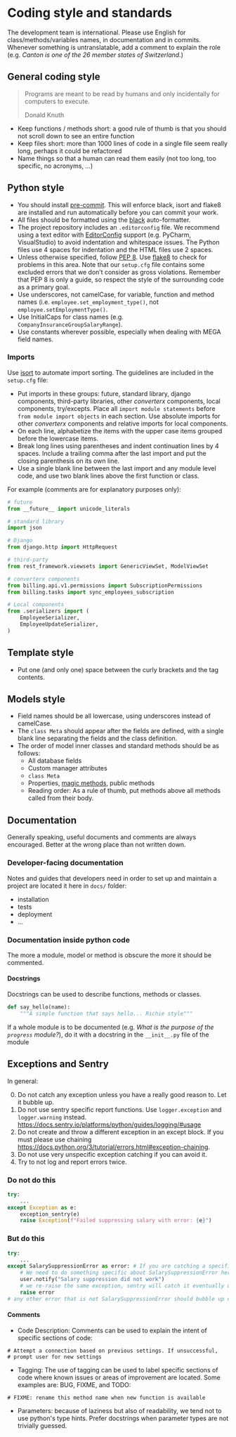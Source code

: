 # Coding style and standards

The development team is international. Please use English for class/methods/variables names, in documentation and in commits. Whenever something is untranslatable, add a comment to explain the role (e.g. *Canton is one of the 26 member states of Switzerland.*)

## General coding style
> Programs are meant to be read by humans and only incidentally for computers to execute.
>
>Donald Knuth

- Keep functions / methods short: a good rule of thumb is that you should not scroll down to see an entire function
- Keep files short: more than 1000 lines of code in a single file seem really long, perhaps it could be refactored
- Name things so that a human can read them easily (not too long, too specific, no acronyms, ...)


## Python style
- You should install [pre-commit](https://pre-commit.com/). This will enforce black, isort and flake8 are installed and run automatically before you can commit your work.
- All files should be formatted using the [black](https://black.readthedocs.io/en/stable/) auto-formatter.
- The project repository includes an `.editorconfig` file. We recommend using a text editor with [EditorConfig](https://editorconfig.org/) support (e.g. PyCharm, VisualStudio) to avoid indentation and whitespace issues. The Python files use 4 spaces for indentation and the HTML files use 2 spaces.
- Unless otherwise specified, follow [PEP 8](https://peps.python.org/pep-0008/).
Use [flake8](https://pypi.org/project/flake8/) to check for problems in this area. Note that our `setup.cfg` file contains some excluded errors that we don’t consider as gross violations. Remember that PEP 8 is only a guide, so respect the style of the surrounding code as a primary goal.
- Use underscores, not camelCase, for variable, function and method names (i.e. `employee.set_employment_type()`, not `employee.setEmploymentType()`.
- Use InitialCaps for class names (e.g. `CompanyInsuranceGroupSalaryRange`).
- Use constants wherever possible, especially when dealing with MEGA field names.

### Imports
Use [isort](https://github.com/PyCQA/isort#readme) to automate import sorting. The guidelines are included in the `setup.cfg` file:
- Put imports in these groups: future, standard library, django components, third-party libraries, other *converterx* components, local components, try/excepts. Place all `import module statements` before `from module import objects` in each section. Use absolute imports for other *converterx* components and relative imports for local components.
- On each line, alphabetize the items with the upper case items grouped before the lowercase items.
- Break long lines using parentheses and indent continuation lines by 4 spaces. Include a trailing comma after the last import and put the closing parenthesis on its own line.
- Use a single blank line between the last import and any module level code, and use two blank lines above the first function or class.



For example (comments are for explanatory purposes only):

``` Python
# future
from __future__ import unicode_literals

# standard library
import json

# Django
from django.http import HttpRequest

# third-party
from rest_framework.viewsets import GenericViewSet, ModelViewSet

# converterx components
from billing.api.v1.permissions import SubscriptionPermissions
from billing.tasks import sync_employees_subscription

# Local components
from .serializers import (
    EmployeeSerializer,
    EmployeeUpdateSerializer,
)
```

## Template style
- Put one (and only one) space between the curly brackets and the tag contents.

## Models style
- Field names should be all lowercase, using underscores instead of camelCase.
- The `class Meta` should appear after the fields are defined, with a single blank line separating the fields and the class definition.
- The order of model inner classes and standard methods should be as follows:
    - All database fields
    - Custom manager attributes
    - `class Meta`
    - Properties, [magic methods](https://rszalski.github.io/magicmethods/), public methods
    - Reading order: As a rule of thumb, put methods above all methods called from their body.


## Documentation
Generally speaking, useful documents and comments are always encouraged. Better at the wrong place than not written down.


### Developer-facing documentation
Notes and guides that developers need in order to set up and maintain a project are located it here in `docs/` folder:
- installation
- tests
- deployment
- ...


### Documentation inside python code
The more a module, model or method is obscure the more it should be commented.

#### Docstrings
Docstrings can be used to describe functions, methods or classes.
```python
def say_hello(name):
    """A simple function that says hello... Richie style"""
```

If a whole module is to be documented (e.g. *What is the purpose of the `progress` module?*), do it with a docstring in the `__init__.py` file of the module

## Exceptions and Sentry

In general:

0. Do not catch any exception unless you have a really good reason to. Let it bubble up.
1. Do not use sentry specific report functions. Use `logger.exception` and `logger.warning` instead. https://docs.sentry.io/platforms/python/guides/logging/#usage
2. Do not create and throw a different exception in an except block. If you must please use chaining https://docs.python.org/3/tutorial/errors.html#exception-chaining.
3. Do not use very unspecific exception catching if you can avoid it.
4. Try to not log and report errors twice.

### Do not do this

```python
try:
    ...
except Exception as e:
    exception_sentry(e)
    raise Exception(f"Failed suppressing salary with error: {e}")
```

### But do this

```python
try:
    ...
except SalarySuppressionError as error: # If you are catching a specific error because you want to do something special
    # We need to do something specific about SalarySuppressionError here 
    user.notify("Salary suppression did not work")
    # we re-raise the same exception, sentry will catch it eventually unless it is explicitly silenced by a caller.
    raise error
# any other error that is not SalarySuppressionError should bubble up normally
```

#### Comments

- Code Description: Comments can be used to explain the intent of specific sections of code:
```
# Attempt a connection based on previous settings. If unsuccessful,
# prompt user for new settings
```
- Tagging: The use of tagging can be used to label specific sections of code where known issues or areas of improvement are located. Some examples are: BUG, FIXME, and TODO:
```
# FIXME: rename this method name when new function is available
```
- Parameters: because of laziness but also of readability, we tend not to use python's type hints. Prefer docstrings when parameter types are not trivially guessed.
